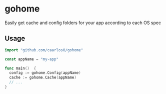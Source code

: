 # gohome
Easily get cache and config folders for your app according to each OS spec

## Usage

```go
import "github.com/caarlos0/gohome"

const appName = "my-app"

func main()  {
  config := gohome.Config(appName)
  cache := gohome.Cache(appName)
  // ...
}
```
